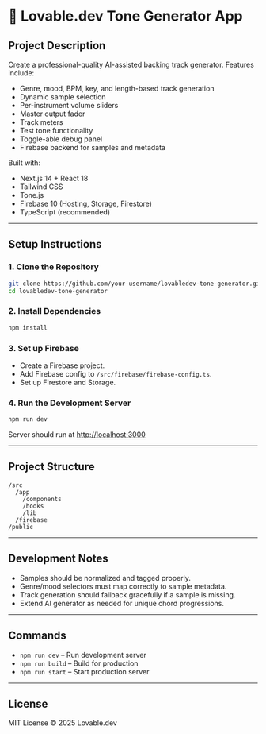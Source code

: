 # 🎵 Lovable.dev Tone Generator App

## Project Description
Create a professional-quality AI-assisted backing track generator. Features include:
- Genre, mood, BPM, key, and length-based track generation
- Dynamic sample selection
- Per-instrument volume sliders
- Master output fader
- Track meters
- Test tone functionality
- Toggle-able debug panel
- Firebase backend for samples and metadata

Built with:
- Next.js 14 + React 18
- Tailwind CSS
- Tone.js
- Firebase 10 (Hosting, Storage, Firestore)
- TypeScript (recommended)

---

## Setup Instructions

### 1. Clone the Repository
```bash
git clone https://github.com/your-username/lovabledev-tone-generator.git
cd lovabledev-tone-generator
```

### 2. Install Dependencies
```bash
npm install
```

### 3. Set up Firebase
- Create a Firebase project.
- Add Firebase config to `/src/firebase/firebase-config.ts`.
- Set up Firestore and Storage.

### 4. Run the Development Server
```bash
npm run dev
```

Server should run at [http://localhost:3000](http://localhost:3000)

---

## Project Structure
```
/src
  /app
    /components
    /hooks
    /lib
  /firebase
/public
```

---

## Development Notes
- Samples should be normalized and tagged properly.
- Genre/mood selectors must map correctly to sample metadata.
- Track generation should fallback gracefully if a sample is missing.
- Extend AI generator as needed for unique chord progressions.

---

## Commands
- `npm run dev` – Run development server
- `npm run build` – Build for production
- `npm run start` – Start production server

---

## License
MIT License © 2025 Lovable.dev

